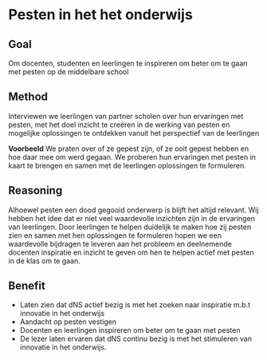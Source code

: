 # Pesten in het het onderwijs

## Goal
Om docenten, studenten en leerlingen te inspireren om beter om te gaan met pesten op de middelbare school

## Method
Interviewen we leerlingen van partner scholen over hun ervaringen met pesten, met het doel inzicht te creëren in de werking van pesten en mogelijke oplossingen te ontdekken vanuit het perspectief van de leerlingen

**Voorbeeld**
We praten over of ze gepest zijn, of ze ooit gepest hebben en hoe daar mee om werd gegaan. We proberen hun ervaringen met pesten in kaart te brengen en samen met de leerlingen oplossingen te formuleren.

## Reasoning
Alhoewel pesten een dood gegooid onderwerp is blijft het altijd relevant. Wij hebben het idee dat er niet veel waardevolle inzichten zijn in de ervaringen van leerlingen. Door leerlingen te helpen duidelijk te maken hoe zij pesten zien en samen met hen oplossingen te formuleren hopen we een waardevolle bijdragen te leveren aan het probleem en deelnemende docenten inspiratie en inzicht te geven om hen te helpen actief met pesten in de klas om te gaan.

## Benefit
* Laten zien dat dNS actief bezig is met het zoeken naar inspiratie m.b.t innovatie in het onderwijs
* Aandacht op pesten vestigen
* Docenten en leerlingen inspireren om beter om te gaan met pesten
* De lezer laten ervaren dat dNS continu bezig is met het stimuleren van innovatie in het onderwijs.
